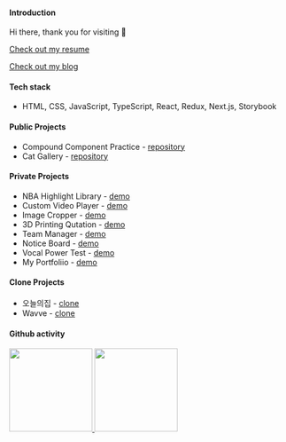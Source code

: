 #### Introduction
Hi there, thank you for visiting 👋

<a href="https://peppermintc.github.io/resume/" target="_blank">Check out my resume</a>

<a href="https://velog.io/@peppermint" target="_blank">Check out my blog</a>

#### Tech stack
* HTML, CSS, JavaScript, TypeScript, React, Redux, Next.js, Storybook

#### Public Projects
* Compound Component Practice - <a target="_blank" href="https://github.com/peppermintc/compound-pattern-practice">repository</a>
* Cat Gallery - <a target="_blank" href="https://github.com/peppermintc/cat-gallery">repository</a>

#### Private Projects
* NBA Highlight Library - <a target="_blank" href="https://nbahighlightlibrary.com/">demo</a>
* Custom Video Player - <a target="_blank" href="https://peppermintc.github.io/custom-video-player/">demo</a>
* Image Cropper - <a target="_blank" href="https://peppermintc.github.io/image-cropper/">demo</a>
* 3D Printing Qutation - <a target="_blank" href="https://peppermintc.github.io/3d-print-quotation/">demo</a>
* Team Manager - <a target="_blank" href="https://peppermintc.github.io/team-manager-3/">demo</a>
* Notice Board - <a target="_blank" href="https://peppermintc.github.io/Notice-Board/">demo</a>
* Vocal Power Test - <a target="_blank" href="https://peppermintc.github.io/Volume-Power-Test/">demo</a>
* My Portfoliio - <a target="_blank" href="https://peppermintc.github.io/My_Portfolio/">demo</a>

#### Clone Projects
* 오늘의집 - <a target="_blank" href="https://peppermintc.github.io/thc/">clone</a>
* Wavve - <a target="_blank" href="https://peppermintc.github.io/wavve-clone/">clone</a>

#### Github activity
<a href="https://github.com/anuraghazra/github-readme-stats">
  <img height="150px" src="https://github-readme-stats.vercel.app/api?username=peppermintc&count_private=true&show_icons=true&include_all_commits=true" />
</a>
<a href="https://github.com/anuraghazra/convoychat">
  <img height="150px" align="top" src="https://github-readme-stats.vercel.app/api/top-langs/?username=peppermintc&hide=Java,Ruby&layout=compact" />
</a>
